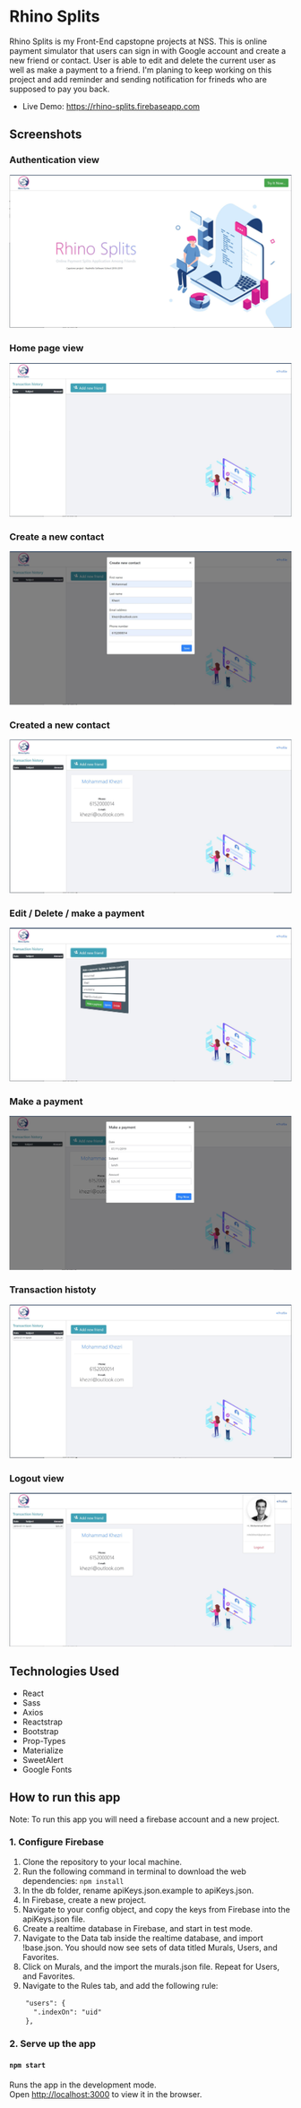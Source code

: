 # Rhino Splits

Rhino Splits is my Front-End capstopne projects at NSS. This is online payment simulator that users can sign in with Google account and create a new friend or contact. User is able to edit and delete the current user as well as make a payment to a friend. I'm planing to keep working on this project and add reminder and sending notification for frineds who are supposed to pay you back. 

* Live Demo:
https://rhino-splits.firebaseapp.com


## Screenshots

### Authentication view
![Login page](src/images/01.jpg)

### Home page view
![Home page](src/images/02.jpg)

### Create a new contact
![Login page](src/images/03.jpg)

### Created a new contact
![Login page](src/images/04.jpg)

### Edit / Delete / make a payment
![Login page](src/images/05.jpg)

### Make a payment
![Login page](src/images/06.jpg)

### Transaction histoty
![Login page](src/images/07.jpg)

### Logout view
![Login page](src/images/08.jpg)

## Technologies Used
* React
* Sass
* Axios
* Reactstrap
* Bootstrap
* Prop-Types
* Materialize
* SweetAlert
* Google Fonts


## How to run this app
Note: To run this app you will need a firebase account and a new project.

### 1. Configure Firebase
1. Clone the repository to your local machine.
2. Run the following command in terminal to download the web dependencies: `npm install`
3. In the db folder, rename apiKeys.json.example to apiKeys.json.
4. In Firebase, create a new project.
5. Navigate to your config object, and copy the keys from Firebase into the apiKeys.json file.
6. Create a realtime database in Firebase, and start in test mode.
7. Navigate to the Data tab inside the realtime database, and import !base.json. You should now see sets of data titled Murals, Users, and Favorites.
8. Click on Murals, and the import the murals.json file. Repeat for Users, and Favorites.
9. Navigate to the Rules tab, and add the following rule:
```
    "users": {
      ".indexOn": "uid"
    },
```

### 2. Serve up the app
#### `npm start`

Runs the app in the development mode.<br>
Open [http://localhost:3000](http://localhost:3000) to view it in the browser.